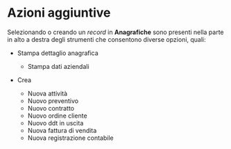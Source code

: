 # Azioni aggiuntive

Selezionando o creando un _record_ in **Anagrafiche** sono presenti nella parte in alto a destra degli strumenti che consentono diverse opzioni, quali:

* Stampa dettaglio anagrafica
  * Stampa dati aziendali
* Crea

  * Nuova attività 
  * Nuovo preventivo 
  * Nuovo contratto 
  * Nuovo ordine cliente 
  * Nuovo ddt in uscita
  * Nuova fattura di vendita
  * Nuova registrazione contabile

